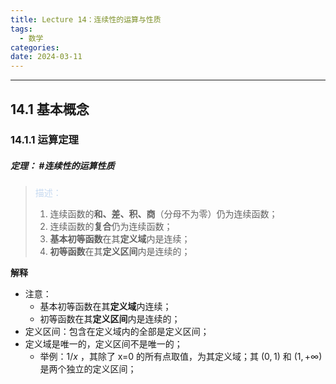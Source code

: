 ```yaml
---
title: Lecture 14：连续性的运算与性质
tags:
  - 数学
categories: 
date: 2024-03-11
---
```

---
## 14.1 基本概念
### 14.1.1 运算定理
##### **定理**： #连续性的运算性质
> <font color="#8db3e2"><font color="#c6d9f0">描述：</font></font>
> 1. 连续函数的**和、差、积、商**（分母不为零）仍为连续函数；
> 2. 连续函数的**复合**仍为连续函数；
> 3. **基本初等函数**在其**定义域**内是连续；
> 4. **初等函数**在其**定义区间**内是连续的；

**解释**
+ 注意：
	+ 基本初等函数在其**定义域**内连续；
	+ 初等函数在其**定义区间**内是连续的；
+ 定义区间：包含在定义域内的全部是定义区间；
+ 定义域是唯一的，定义区间不是唯一的；
	+ 举例：$1/x$ ，其除了 x=0 的所有点取值，为其定义域；其 $(0,1)$ 和 $(1,+∞)$ 是两个独立的定义区间；
